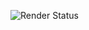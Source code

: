 <!-- Render Status Badge -->
![Render Status](https://img.shields.io/badge/Render-Live-brightgreen?logo=render&style=for-the-badge)
